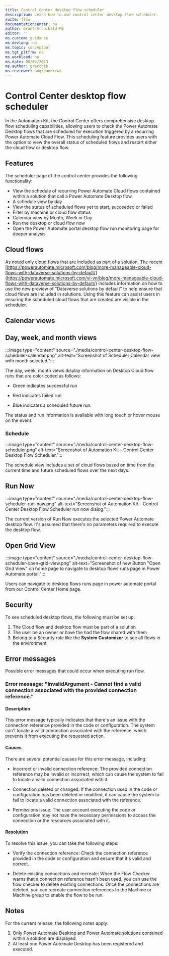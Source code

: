 ```yaml
---
title: Control Center desktop flow scheduler
description: Learn how to use control center desktop flow scheduler.
suite: flow
documentationcenter: na
author: Grant-Archibald-MS
editor: ''
ms.custom: guidance
ms.devlang: na
ms.topic: conceptual
ms.tgt_pltfrm: na
ms.workload: na
ms.date: 08/04/2023
ms.author: grarchib
ms.reviewer: angieandrews
---
```


# Control Center desktop flow scheduler

In the Automation Kit, the Control Center offers comprehensive desktop flow scheduling capabilities, allowing users to check the Power Automate Desktop flows that are scheduled for execution triggered by a recurring Power Automate Cloud Flow. This scheduling feature provides users with the option to view the overall status of scheduled flows and restart either the cloud flow or desktop flow.

## Features

The scheduler page of the control center provides the following functionality:

- View the schedule of recurring Power Automate Cloud flows contained within a solution that call a Power Automate Desktop flow.
- A schedule view by day
- View the status of scheduled flows yet to start, succeeded or failed
- Filter by machine or cloud flow status
- Calendar view by Month, Week or Day
- Run the desktop or cloud flow now
- Open the Power Automate portal desktop flow run monitoring page for deeper analysis

## Cloud flows

As noted only cloud flows that are included as part of a solution. The recent [https://powerautomate.microsoft.com/blog/more-manageable-cloud-flows-with-dataverse-solutions-by-default/](https://powerautomate.microsoft.com/vi-vn/blog/more-manageable-cloud-flows-with-dataverse-solutions-by-default/) includes information on how to use the new preview of "Dataverse solutions by default" to help ensure that cloud flows are included in solutions. Using this feature can assist users in ensuring the scheduled cloud flows that are created are visible in the scheduler.

## Calendar views

## Day, week, and month views

:::image type="content" source="./media/control-center-desktop-flow-scheduler-calendar.png" alt-text="Screenshot of Scheduler Calendar view with month selected.":::

The day, week, month views display information on Desktop Cloud flow runs that are color coded as follows:

- Green indicates successful run

- Red indicates failed run

- Blue indicates a scheduled future run.

The status and run information is available with long touch or hover mouse on the event.

### Schedule

:::image type="content" source="./media/control-center-desktop-flow-scheduler.png" alt-text="Screenshot of Automation Kit - Control Center Desktop Flow Scheduler.":::

The schedule view includes a set of cloud flows based on time from the current time and future scheduled flows over the next days.

## Run Now

:::image type="content" source="./media/control-center-desktop-flow-scheduler-run-now.png" alt-text="Screenshot of Automation Kit - Control Center Desktop Flow Scheduler run now dialog.":::

The current version of Run Now executes the selected Power Automate desktop flow. It's assumed that there's no parameters required to execute the desktop flow.

## Open Grid View

:::image type="content" source="./media/control-center-desktop-flow-scheduler-open-grid-view.png" alt-text="Screenshot of new Button "Open Grid View" on home page to navigate to desktop flows runs page in Power Automate portal.":::

Users can navigate to desktop flows runs page in power automate portal from our Control Center Home page.

## Security

To see scheduled desktop flows, the following must be set up:

1. The Cloud flow and desktop flow must be part of a solution
1. The user be an owner or have the had the flow shared with them
1. Belong to a Security role like the **System Customizer** to see all flows in the environment

## Error messages

Possible error messages that could occur when executing run flow.

### Error message: "InvalidArgument - Cannot find a valid connection associated with the provided connection reference."

#### Description

This error message typically indicates that there's an issue with the connection reference provided in the code or configuration. The system can't locate a valid connection associated with the reference, which prevents it from executing the requested action.

#### Causes

There are several potential causes for this error message, including:

- Incorrect or invalid connection reference: The provided connection reference may be invalid or incorrect, which can cause the system to fail to locate a valid connection associated with it.

- Connection deleted or changed: If the connection used in the code or configuration has been deleted or modified, it can cause the system to fail to locate a valid connection associated with the reference.

- Permissions issue: The user account executing the code or configuration may not have the necessary permissions to access the connection or the resources associated with it.

#### Resolution

To resolve this issue, you can take the following steps:

- Verify the connection reference: Check the connection reference provided in the code or configuration and ensure that it's valid and correct.

- Delete existing connections and recreate: When the Flow Checker warns that a connection reference hasn't been used, you can use the flow checker to delete existing connections. Once the connections are deleted, you can recreate connection references to the Machine or Machine group to enable the flow to be run.

## Notes

For the current release, the following notes apply:

1. Only Power Automate Desktop and Power Automate solutions contained within a solution are displayed.
1. At least one Power Automate Desktop has been registered and executed.
